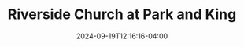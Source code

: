 ---
title: Riverside Church at Park and King
date: 2024-09-19T12:16:16-04:00
active: true
featured_image: Riverside-Church-logo-bl.webp
featured_image_attr: 
featured_image_alt: 
featured_image_caption: 
Founded: 
Address: | 
  2650 Park St.
  Jacksonville, FL 32204
Latitude: 30.31058204246362
Longitude: -81.69312136017163
Socials: 
  Facebook: riversidetogether
  Instagram: riversidechurch_parkandking
  YouTube: "@riversidechurchjax"
  Website: https://riversidetogether.org/
Phone: 19043887692
---